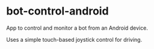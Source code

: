 bot-control-android
===================

App to control and monitor a bot from an Android device.

Uses a simple touch-based joystick control for driving.
